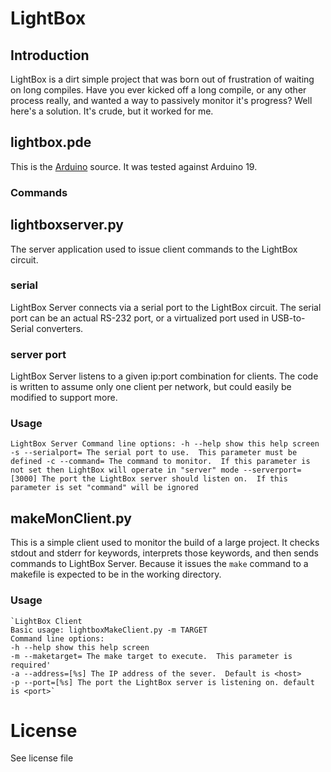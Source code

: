 # LightBox

## Introduction
LightBox is a dirt simple project that was born out of frustration of waiting on long compiles.
Have you ever kicked off a long compile, or any other process really, and wanted a way to passively
monitor it's progress?  Well here's a solution. It's crude, but it worked for me.

## lightbox.pde
This is the [Arduino][1] source. It was tested against Arduino 19. 

### Commands

## lightboxserver.py
The server application used to issue client commands to the LightBox circuit.

### serial
LightBox Server connects via a serial port to the LightBox circuit. The serial port can be an actual RS-232 port, or a virtualized port used in USB-to-Serial converters.

### server port
LightBox Server listens to a given ip:port combination for clients. The code is written to assume only one client per network, but could easily be modified to support more.

### Usage
`LightBox Server
    Command line options:
    -h --help show this help screen
    -s --serialport= The serial port to use.  This parameter must be defined
    -c --command= The command to monitor.  If this parameter is not set then LightBox will operate in "server" mode
    --serverport=[3000] The port the LightBox server should listen on.  If this parameter is set "command" will be ignored`

## makeMonClient.py
This is a simple client used to monitor the build of a large project. It checks stdout and stderr for keywords, interprets those keywords, and then sends commands to LightBox Server. Because it issues the `make` command to a makefile is expected to be in the working directory. 

### Usage
    `LightBox Client
    Basic usage: lightboxMakeClient.py -m TARGET
    Command line options:
    -h --help show this help screen
    -m --maketarget= The make target to execute.  This parameter is required'
    -a --address=[%s] The IP address of the sever.  Default is <host>
    -p --port=[%s] The port the LightBox server is listening on. default is <port>`

# License
See license file



[1]:http://arduino.cc/ "Arduino" 

